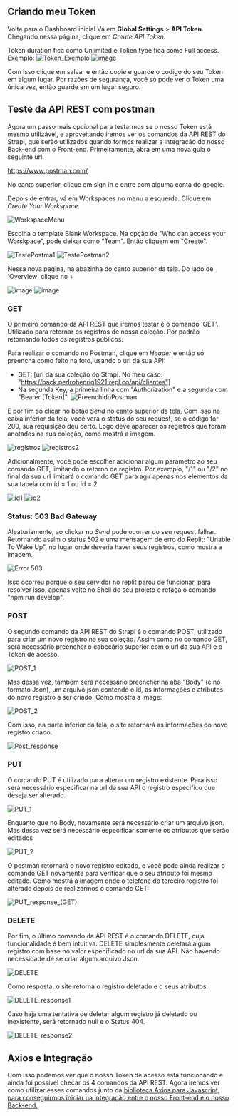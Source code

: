 ## Criando meu Token

Volte para o Dashboard inicial Vá em **Global Settings** > **API Token**. Chegando nessa página, clique em *Create API Token*.

Token duration fica como Unlimited e Token type fica como Full access. Exemplo:
![Token_Exemplo](https://github.com/Pedroo722/Guia-Strapi/assets/132232273/0efff72f-ae08-4cc5-8077-03fd329b76c9)
![image](https://github.com/Pedroo722/Guia-Strapi/assets/132232273/64a913ad-4b09-4787-8ee6-855d941a592d)

Com isso clique em salvar e então copie e guarde o codigo do seu Token em algum lugar. Por razões de segurança, você só pode ver o Token uma única vez, então guarde em um lugar seguro.

## Teste da API REST com postman

Agora um passo mais opcional para testarmos se o nosso Token está mesmo utilizável, e aproveitando iremos ver os comandos da API REST do Strapi, que serão utilizados quando formos realizar a integração do nosso Back-end com o Front-end. Primeiramente, abra em uma nova guia o seguinte url:

 https://www.postman.com/

No canto superior, clique em sign in e entre com alguma conta do google.

Depois de entrar, vá em Workspaces no menu a esquerda. Clique em *Create Your Workspace*.

![WorkspaceMenu](https://github.com/Pedroo722/Guia-Strapi/assets/132232273/dffc2a1a-3c66-4111-9bd9-fed9a97987ad)

Escolha o template Blank Workspace. Na opção de "Who can access your Worskpace", pode deixar como "Team". Então cliquem em "Create".

![TestePostma1](https://github.com/Pedroo722/Guia-Strapi/assets/132232273/17f76857-3ca9-4702-b4e0-3707ccd13fae)
![TestePostman2](https://github.com/Pedroo722/Guia-Strapi/assets/132232273/de9850e0-863d-43cb-8010-9def0495c7ab)

Nessa nova pagina, na abazinha do canto superior da tela. Do lado de 'Overview' clique no +

![image](https://github.com/Pedroo722/Guia-Strapi/assets/132232273/2339b2ee-15ae-4408-9e8a-802de9f8287e)
![image](https://github.com/Pedroo722/Guia-Strapi/assets/132232273/50bdd3a8-54b8-4447-8468-fe1a7c66ea7f)

### GET

O primeiro comando da API REST que iremos testar é o comando 'GET'. Utilizado para retornar os registros de nossa coleção. Por padrão retornando todos os registros públicos.

Para realizar o comando no Postman, clique em *Header* e então só preencha como feito na foto, usando o url da sua API:
- GET: [url da sua coleção do Strapi. No meu caso: "https://back.pedrohenriq1921.repl.co/api/clientes"]
- Na segunda Key, a primeira linha com "Authorization" e a segunda com "Bearer [Token]". 
![PreenchidoPostman](https://github.com/Pedroo722/Guia-Strapi/assets/132232273/58ec7be6-fa90-4590-bc8e-eb4ef876b7a6)

E por fim só clicar no botão *Send* no canto superior da tela. Com isso na caixa inferior da tela, você verá o status do seu request, se o código for 200, sua requisição deu certo. Logo deve aparecer os registros que foram anotados na sua coleção, como mostrá a imagem.

![registros](https://github.com/Pedroo722/Guia-Strapi/assets/132232273/b1ccf42b-acdb-4a87-bdd5-67575680a57e)
![registros2](https://github.com/Pedroo722/Guia-Strapi/assets/132232273/178baac3-2bb8-49ca-ba28-4fb0611d99a8)

Adicionalmente, você pode escolher adicionar algum parametro ao seu comando GET, limitando o retorno de registro. Por exemplo, "/1" ou "/2" no final da sua url limitará o comando GET para agir apenas nos elementos da sua tabela com id = 1 ou id = 2

![id1](https://github.com/Pedroo722/Guia-Strapi/assets/132232273/edd5fdc0-e556-467e-ae6d-1c84738baffb)
![id2](https://github.com/Pedroo722/Guia-Strapi/assets/132232273/152c0cb3-7015-45e0-ab24-6699d95245e5)

### Status: 503 Bad Gateway

Aleatoriamente, ao clickar no *Send* pode ocorrer do seu request falhar. Retornando assim o status 502 e uma mensagem de erro do Replit: "Unable To Wake Up", no lugar onde deveria haver seus registros, como mostra a imagem.

![Error 503](https://github.com/Pedroo722/Guia-Strapi/assets/132232273/b4ac2929-a0b0-448a-8822-4a40b2dedfc2)

Isso ocorreu porque o seu servidor no replit parou de funcionar, para resolver isso, apenas volte no Shell do seu projeto e refaça o comando "npm run develop".

### POST

O segundo comando da API REST do Strapi é o comando POST, utilizado para criar um novo registro na sua coleção. Assim como no comando GET, será necessário preencher o cabecário superior com o url da sua API e o Token de acesso.

![POST_1](https://github.com/Pedroo722/Guia-Strapi/assets/132232273/15a82593-08c8-404f-bc82-dfc2d0760ee0)

Mas dessa vez, também será necessário preencher na aba "Body" (e no formato Json), um arquivo json contendo o id, as informações e atributos do novo registro a ser criado. Como mostra a image:

![POST_2](https://github.com/Pedroo722/Guia-Strapi/assets/132232273/d8141485-0085-4af9-a548-9dd326561dd6)

Com isso, na parte inferior da tela, o site retornará as informações do novo registro criado.

![Post_response](https://github.com/Pedroo722/Guia-Strapi/assets/132232273/bee06678-659a-4812-ae59-4f842af239fb)

### PUT

O comando PUT é utilizado para alterar um registro existente. Para isso será necessário especificar na url da sua API o registro especifico que deseja ser alterado.

![PUT_1](https://github.com/Pedroo722/Guia-Strapi/assets/132232273/f59f5dc8-da3e-42e4-8030-76bba221349c)

Enquanto que no Body, novamente será necessário criar um arquivo json. Mas dessa vez será necessário especificar somente os atributos que serão editados

![PUT_2](https://github.com/Pedroo722/Guia-Strapi/assets/132232273/c4a2aa67-83eb-4011-8e30-fd3b1edc11dc)

O postman retornará o novo registro editado, e você pode ainda realizar o comando GET novamente para verificar que o seu atributo foi mesmo editado. Como mostrá a imagem onde o telefone do terceiro registro foi alterado depois de realizarmos o comando GET:

![PUT_response_(GET)](https://github.com/Pedroo722/Guia-Strapi/assets/132232273/d3fb0630-5bec-4a31-9098-88524eb61471)

### DELETE

Por fim, o último comando da API REST é o comando DELETE, cuja funcionalidade é bem intuitiva. DELETE simplesmente deletará algum registro com base no valor especificado no url da sua API. Não havendo necessidade de se criar algum arquivo Json.

![DELETE](https://github.com/Pedroo722/Guia-Strapi/assets/132232273/24d52b3f-c834-4ce6-aa2d-0c3af0020a67)

Como resposta, o site retorna o registro deletado e o seus atributos.

![DELETE_response1](https://github.com/Pedroo722/Guia-Strapi/assets/132232273/90b4ac30-e4ae-47e0-9806-3b36032ba477)

Caso haja uma tentativa de deletar algum registro já deletado ou inexistente, será retornado null e o Status 404.

![DELETE_response2](https://github.com/Pedroo722/Guia-Strapi/assets/132232273/a812d28f-2285-4237-9649-535cc862fadb)

## Axios e Integração

Com isso podemos ver que o nosso Token de acesso está funcionando e ainda foi possivel checar os 4 comandos da API REST. Agora iremos ver como utilizar esses comandos junto da [biblioteca Axios para Javascript, para conseguirmos iniciar na integração entre o nosso Front-end e o nosso Back-end.](REST.md)
